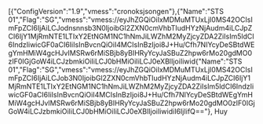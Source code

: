 [{"ConfigVersion":"1.9","vmess":"cronoksjsongen"},{"Name":"STS 01","Flag":"SG","vmess":"vmess://eyJhZGQiOiIxMDMuMTUxLjI0MS42OCIsImFpZCI6IjAiLCJodnsnnsb3N0IjoibGl2ZXN0cmVhbTIudHYzNjAudm4iLCJpZCI6IjY1MjRmNTE1LTIxY2EtNGM1NC1hNmJiLWZhM2MyZjcyZDA2ZiIsIm5ldCI6IndzIiwicGF0aCI6IiIsInBvcnQiOiI4MCIsInBzIjoi8J+Hu/Cfh7NIYcyDeSBtdWEgYmHMiW4gcHJvIMSRw6rMiSBjb8yBIHRyYcyJaSBuZ2hpw6rMo20gdMO0zIF0IGjGoW4iLCJzbmkiOiIiLCJ0bHMiOiIiLCJ0eXBlIjoiIiwid{"Name":"STS 01","Flag":"SG","vmess":"vmess://eyJhZGQiOiIxMDMuMTUxLjI0MS42OCIsImFpZCI6IjAiLCJob3N0IjoibGl2ZXN0cmVhbTIudHYzNjAudm4iLCJpZCI6IjY1MjRmNTE1LTIxY2EtNGM1NC1hNmJiLWZhM2MyZjcyZDA2ZiIsIm5ldCI6IndzIiwicGF0aCI6IiIsInBvcnQiOiI4MCIsInBzIjoi8J+Hu/Cfh7NIYcyDeSBtdWEgYmHMiW4gcHJvIMSRw6rMiSBjb8yBIHRyYcyJaSBuZ2hpw6rMo20gdMO0zIF0IGjGoW4iLCJzbmkiOiIiLCJ0bHMiOiIiLCJ0eXBlIjoiIiwidiI6IjIifQ=="},
Huy
